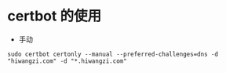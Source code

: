# certbot 的使用

* 手动
```shell
sudo certbot certonly --manual --preferred-challenges=dns -d "hiwangzi.com" -d "*.hiwangzi.com"
```
